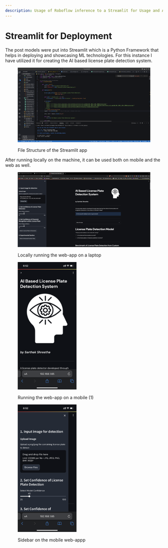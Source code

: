 ```yaml
---
description: Usage of Roboflow inference to a Streamlit for Usage and Availability
---
```


# Streamlit for Deployment

The post models were put into Streamlit which is a Python Framework that helps in deploying and showcasing ML technologies. For this instance I have utilized it for creating the AI based license plate detection system.&#x20;

<figure><img src=".gitbook/assets/image (1).png" alt=""><figcaption><p>File Structure of the Streamlit app</p></figcaption></figure>

After running locally on the machine, it can be used both on mobile and the web as well.

<figure><img src=".gitbook/assets/image (2).png" alt=""><figcaption><p>Locally running the web-app on a laptop</p></figcaption></figure>

<figure><img src=".gitbook/assets/IMG_5888.PNG" alt="" width="188"><figcaption><p>Running the web-app on a mobile (1)</p></figcaption></figure>

<figure><img src=".gitbook/assets/IMG_5889.PNG" alt="" width="188"><figcaption><p>Sidebar on the mobile web-appp</p></figcaption></figure>

